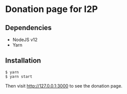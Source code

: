 # Donation page for I2P

## Dependencies

* NodeJS v12
* Yarn

## Installation

```
$ yarn
$ yarn start
```

Then visit http://127.0.0.1:3000 to see the donation page.



